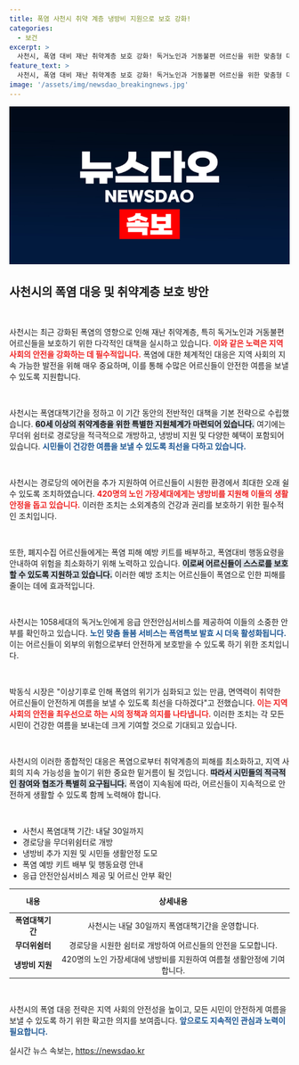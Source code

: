 ```yaml
---
title: 폭염 사천시 취약 계층 냉방비 지원으로 보호 강화!
categories:
  - 보건
excerpt: >
  사천시, 폭염 대비 재난 취약계층 보호 강화! 독거노인과 거동불편 어르신을 위한 맞춤형 대책을 마련해 안전하고 시원한 여름을 지원합니다. 경로당 무더위쉼터 운영, 냉방비 지원 등 풍성한 혜택이 가득합니다!
feature_text: >
  사천시, 폭염 대비 재난 취약계층 보호 강화! 독거노인과 거동불편 어르신을 위한 맞춤형 대책을 마련해 안전하고 시원한 여름을 지원합니다. 경로당 무더위쉼터 운영, 냉방비 지원 등 풍성한 혜택이 가득합니다!
image: '/assets/img/newsdao_breakingnews.jpg'
---
```


<p><img src="/assets/img/newsdao_breakingnews.jpg" alt="flaretime 속보" /></p>

<h2 data-ke-size="size26">사천시의 폭염 대응 및 취약계층 보호 방안</h2>

<p data-ke-size="size16">&nbsp;</p>

<p>사천시는 최근 강화된 폭염의 영향으로 인해 재난 취약계층, 특히 독거노인과 거동불편 어르신들을 보호하기 위한 다각적인 대책을 실시하고 있습니다. <b><span style="color: #ee2323;">이와 같은 노력은 지역 사회의 안전을 강화하는 데 필수적입니다.</span></b> 폭염에 대한 체계적인 대응은 지역 사회의 지속 가능한 발전을 위해 매우 중요하며, 이를 통해 수많은 어르신들이 안전한 여름을 보낼 수 있도록 지원합니다.</p>

<p data-ke-size="size16">&nbsp;</p>

<p>사천시는 폭염대책기간을 정하고 이 기간 동안의 전반적인 대책을 기본 전략으로 수립했습니다. <b><span style="background-color: #21538527;">60세 이상의 취약계층을 위한 특별한 지원체계가 마련되어 있습니다.</span></b> 여기에는 무더위 쉼터로 경로당을 적극적으로 개방하고, 냉방비 지원 및 다양한 혜택이 포함되어 있습니다. <b><span style="color: #1a5490;">시민들이 건강한 여름을 보낼 수 있도록 최선을 다하고 있습니다.</span></b></p>

<p data-ke-size="size16">&nbsp;</p>

<p>사천시는 경로당의 에어컨을 추가 지원하여 어르신들이 시원한 환경에서 최대한 오래 쉴 수 있도록 조치하였습니다. <b><span style="color: #ee2323;">420명의 노인 가장세대에게는 냉방비를 지원해 이들의 생활 안정을 돕고 있습니다.</span></b> 이러한 조치는 소외계층의 건강과 권리를 보호하기 위한 필수적인 조치입니다.</p>

<p data-ke-size="size16">&nbsp;</p>

<p>또한, 폐지수집 어르신들에게는 폭염 피해 예방 키트를 배부하고, 폭염대비 행동요령을 안내하여 위험을 최소화하기 위해 노력하고 있습니다. <b><span style="background-color: #21538527;">이로써 어르신들이 스스로를 보호할 수 있도록 지원하고 있습니다.</span></b> 이러한 예방 조치는 어르신들이 폭염으로 인한 피해를 줄이는 데에 효과적입니다.</p>

<p data-ke-size="size16">&nbsp;</p>

<p>사천시는 1058세대의 독거노인에게 응급 안전안심서비스를 제공하여 이들의 소중한 안부를 확인하고 있습니다. <b><span style="color: #1a5490;">노인 맞춤 돌봄 서비스는 폭염특보 발효 시 더욱 활성화됩니다.</span></b> 이는 어르신들이 외부의 위험으로부터 안전하게 보호받을 수 있도록 하기 위한 조치입니다.</p>

<p data-ke-size="size16">&nbsp;</p>

<p>박동식 시장은 "이상기후로 인해 폭염의 위기가 심화되고 있는 만큼, 면역력이 취약한 어르신들이 안전하게 여름을 보낼 수 있도록 최선을 다하겠다"고 전했습니다. <b><span style="color: #ee2323;">이는 지역 사회의 안전을 최우선으로 하는 시의 정책과 의지를 나타냅니다.</span></b> 이러한 조치는 각 모든 시민이 건강한 여름을 보내는데 크게 기여할 것으로 기대되고 있습니다.</p>

<p data-ke-size="size16">&nbsp;</p>

<p>사천시의 이러한 종합적인 대응은 폭염으로부터 취약계층의 피해를 최소화하고, 지역 사회의 지속 가능성을 높이기 위한 중요한 밑거름이 될 것입니다. <b><span style="background-color: #21538527;">따라서 시민들의 적극적인 참여와 협조가 특별히 요구됩니다.</span></b> 폭염이 지속됨에 따라, 어르신들이 지속적으로 안전하게 생활할 수 있도록 함께 노력해야 합니다. </p>

<p data-ke-size="size16">&nbsp;</p>

<ul>
    <li>사천시 폭염대책 기간: 내달 30일까지</li>
    <li>경로당을 무더위쉼터로 개방</li>
    <li>냉방비 추가 지원 및 시민들 생활안정 도모</li>
    <li>폭염 예방 키트 배부 및 행동요령 안내</li>
    <li>응급 안전안심서비스 제공 및 어르신 안부 확인</li>
</ul>

<table style="width: 100%; border-collapse: collapse;">
    <thead>
        <tr>
            <th style="text-align: center; height: 35px;">내용</th>
            <th style="text-align: center; height: 35px;">상세내용</th>
        </tr>
    </thead>
    <tbody>
        <tr>
            <td style="text-align: center; height: 17px;"><b>폭염대책기간</b></td>
            <td style="text-align: center; height: 17px;">사천시는 내달 30일까지 폭염대책기간을 운영합니다.</td>
        </tr>
        <tr>
            <td style="text-align: center; height: 17px;"><b>무더위쉼터</b></td>
            <td style="text-align: center; height: 17px;">경로당을 시원한 쉼터로 개방하여 어르신들의 안전을 도모합니다.</td>
        </tr>
        <tr>
            <td style="text-align: center; height: 17px;"><b>냉방비 지원</b></td>
            <td style="text-align: center; height: 17px;">420명의 노인 가장세대에 냉방비를 지원하여 여름철 생활안정에 기여합니다.</td>
        </tr>
    </tbody>
</table>

<p data-ke-size="size16">&nbsp;</p>

<p>사천시의 폭염 대응 전략은 지역 사회의 안전성을 높이고, 모든 시민이 안전하게 여름을 보낼 수 있도록 하기 위한 확고한 의지를 보여줍니다. <b><span style="color: #1a5490;">앞으로도 지속적인 관심과 노력이 필요합니다.</span></b></p>
실시간 뉴스 속보는, <a href="https://newsdao.kr" rel="dofollow">https://newsdao.kr</a>


